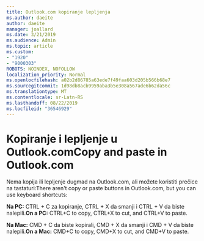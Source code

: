 ```yaml
---
title: Outlook.com kopiranje lepljenja
ms.author: daeite
author: daeite
manager: joallard
ms.date: 3/21/2019
ms.audience: Admin
ms.topic: article
ms.custom:
- "1920"
- "9000303"
ROBOTS: NOINDEX, NOFOLLOW
localization_priority: Normal
ms.openlocfilehash: a02b2d86785a63ede7f49faa603d205b566b68e7
ms.sourcegitcommit: 1d98db8acb9959aba3b5e308a567ade6b62da56c
ms.translationtype: MT
ms.contentlocale: sr-Latn-RS
ms.lasthandoff: 08/22/2019
ms.locfileid: "36546929"
---
```

# <a name="copy-and-paste-in-outlookcom"></a><span data-ttu-id="58356-102">Kopiranje i lepljenje u Outlook.com</span><span class="sxs-lookup"><span data-stu-id="58356-102">Copy and paste in Outlook.com</span></span>

<span data-ttu-id="58356-103">Nema kopija ili lepljenje dugmad na Outlook.com, ali možete koristiti prečice na tastaturi:</span><span class="sxs-lookup"><span data-stu-id="58356-103">There aren't copy or paste buttons in Outlook.com, but you can use keyboard shortcuts:</span></span>

<span data-ttu-id="58356-104">**Na PC:** CTRL + C za kopiranje, CTRL + X da smanji i CTRL + V da biste nalepili.</span><span class="sxs-lookup"><span data-stu-id="58356-104">**On a PC:** CTRL+C to copy, CTRL+X to cut, and CTRL+V to paste.</span></span>

<span data-ttu-id="58356-105">**Na Mac:** CMD + C da biste kopirali, CMD + X da smanji i CMD + V da biste nalepili.</span><span class="sxs-lookup"><span data-stu-id="58356-105">**On a Mac:** CMD+C to copy, CMD+X to cut, and CMD+V to paste.</span></span>